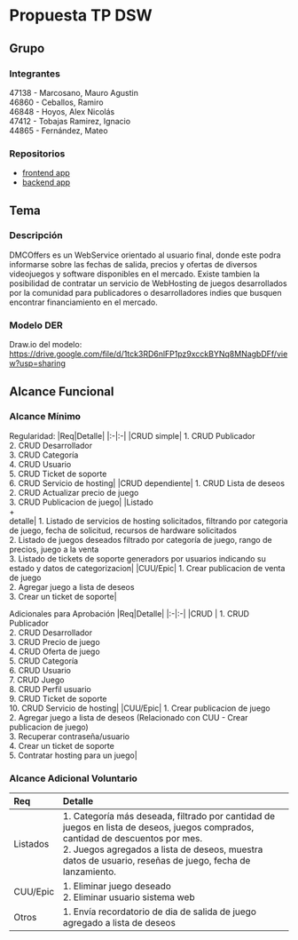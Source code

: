 # Propuesta TP DSW

## Grupo

### Integrantes

47138 - Marcosano, Mauro Agustin<br>
46860 - Ceballos, Ramiro<br>
46848 - Hoyos, Alex Nicolás<br>
47412 - Tobajas Ramirez, Ignacio<br>
44865 - Fernández, Mateo<br>

### Repositorios

- [frontend app](https://github.com/AlexNHoyos/dmcoffers-client)
- [backend app](https://github.com/AlexNHoyos/dmcoffers-server-main)

## Tema

### Descripción

DMCOffers es un WebService orientado al usuario final, donde este podra informarse sobre las fechas de salida, precios y ofertas de diversos videojuegos y software disponibles en el mercado. Existe tambien la posibilidad de contratar un servicio de WebHosting de juegos desarrollados por la comunidad para publicadores o desarrolladores indies que busquen encontrar financiamiento en el mercado. 

### Modelo DER

Draw.io del modelo:
https://drive.google.com/file/d/1tck3RD6nlFP1pz9xcckBYNq8MNagbDFf/view?usp=sharing

## Alcance Funcional

### Alcance Mínimo

Regularidad:
|Req|Detalle|
|:-|:-|
|CRUD simple| 1. CRUD Publicador <br>2. CRUD Desarrollador <br>3. CRUD Categoría <br>4. CRUD Usuario <br>5. CRUD Ticket de soporte <br>6. CRUD Servicio de hosting|
|CRUD dependiente| 1. CRUD Lista de deseos <br>2. CRUD Actualizar precio de juego <br>3. CRUD Publicacion de juego|
|Listado<br>+<br>detalle| 1. Listado de servicios de hosting solicitados, filtrando por categoria de juego, fecha de solicitud, recursos de hardware solicitados <br> 2. Listado de juegos deseados filtrado por categoría de juego, rango de precios, juego a la venta <br> 3. Listado de tickets de soporte generadors por usuarios indicando su estado y datos de categorizacion|
|CUU/Epic| 1. Crear publicacion de venta de juego <br> 2. Agregar juego a lista de deseos <br> 3. Crear un ticket de soporte|

Adicionales para Aprobación
|Req|Detalle|
|:-|:-|
|CRUD | 1. CRUD Publicador<br> 2. CRUD Desarrollador<br> 3. CRUD Precio de juego<br> 4. CRUD Oferta de juego<br> 5. CRUD Categoría<br> 6. CRUD Usuario<br> 7. CRUD Juego<br> 8. CRUD Perfil usuario<br> 9. CRUD Ticket de soporte<br> 10. CRUD Servicio de hosting|
|CUU/Epic| 1. Crear publicacion de juego<br> 2. Agregar juego a lista de deseos (Relacionado con CUU - Crear publicacion de juego)<br> 3. Recuperar contraseña/usuario <br> 4. Crear un ticket de soporte <br> 5. Contratar hosting para un juego|

### Alcance Adicional Voluntario

| Req      | Detalle                                                                                                                                                                                                                                       |
| :------- | :-------------------------------------------------------------------------------------------------------------------------------------------------------------------------------------------------------------------------------------------- |
| Listados | 1. Categoría más deseada, filtrado por cantidad de juegos en lista de deseos, juegos comprados, cantidad de descuentos por mes. <br> 2. Juegos agregados a lista de deseos, muestra datos de usuario, reseñas de juego, fecha de lanzamiento. |
| CUU/Epic | 1. Eliminar juego deseado <br> 2. Eliminar usuario sistema web                                                                                                                                                                                |
| Otros    | 1. Envía recordatorio de dia de salida de juego agregado a lista de deseos                                                                                                                                                                    |
